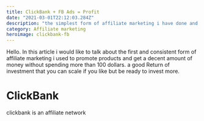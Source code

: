 ```yaml
---
title: ClickBank + FB Ads = Profit
date: "2021-03-01T22:12:03.284Z"
description: "the simplest form of affiliate marketing i have done and it worked for me is ClickBank products with Facebook ads and a Landing Page"
category: Affiliate marketing
heroimage: clickbank-fb
---
```


Hello. In this article i would like to talk about the first and consistent form of affiliate marketing i used to promote products and get a decent amount of money without spending more than 100 dollars. a good Return of investment that you can scale if you like but be ready to invest more.

# ClickBank

clickbank is an affiliate network
